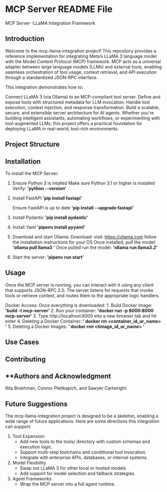 # **MCP Server README File**

MCP Server -LLaMA Integration Framework

## **Introduction**

Welcome to the mcp-llama-integration project! This repository provides a reference implementation for integrating Meta’s LLaMA 3 language model with the Model Context Protocol (MCP) framework. MCP acts as a universal adapter between large language models (LLMs) and external tools, enabling seamless orchestration of tool usage, context retrieval, and API execution through a standardized JSON-RPC interface.

This integration demonstrates how to:

Connect LLaMA 3 (via Ollama) to an MCP-compliant tool server.
Define and expose tools with structured metadata for LLM invocation.
Handle tool execution, context injection, and response transformation.
Build a scalable, secure, and extensible server architecture for AI agents.
Whether you're building intelligent assistants, automating workflows, or experimenting with tool-augmented LLMs, this project offers a practical foundation for deploying LLaMA in real-world, tool-rich environments.

## **Project Structure**


## **Installation**

To install the MCP Server:

1. Ensure Python 3 is intalled
    Make sure Python 3.1 or higher is installed
        Verify:
            **'python --version'**

2. Install FastAPI
    **'pip install fastapi'**

    Ensure FastAPI is up to date 
        **'pip install --upgrade fastapi'**

3. Install Pydantic
    **'pip install pydantic'**

4. Install Yaml
    **'pipenv install pyyaml'**

5. Download and start Ollama:
    Download:
        visit: https://ollama.com
        follow the installation instructions for your OS 
    Once installed, pull the model:
        **'ollama pull llama3 '**
    Once pulled run the model:
        **'ollama run llama3.2'**

5. Start the server: 
    **'pipenv run start'**

## **Usage**

Once the MCP server is running, you can interact with it using any client that supports JSON-RPC 2.0. The server listens for requests that invoke tools or retrieve context, and routes them to the appropriate logic handlers.

Docker Access: 
Once everything is downloaded:
    1. Build Docker Image: 
        **'build -t mcp-server'**
    2. Run your container:
        **'docker run -p 8000:8000 mcp-server'**
    3. Type http://localhost:8000 into a new browser tab and hit enter
    4. Deleting a Docker Container: 
        **' docker rm <container_id_or_name> '**
    5. Deleting a Docker Images: 
        **' docker rmi <timage_id_or_name> '**
        
## **Use Cases**

## **Contributing**

## **Authors and Acknowledgment

Rita Brokhman, Connor Pletikapich, and Sawyer Cartwright

## **Future Suggestions**

The mcp-llama-integration project is designed to be a skeleton, enabling a wide range of future applications. Here are some directions this integration can support:
1. Tool Expansion:
    - Add new tools to the tools/ directory with custom schemas and execution logic.
    - Support multi-step toolchains and conditional tool invocation.
    - Integrate with enterprise APIs, databases, or internal systems.
2.  Model Flexibility
    - Swap out LLaMA 3 for other local or hosted models
    - Add support for model selection and fallback strategies.
3. Agent Frameworks
    - Wrap the MCP server into a full agent runtime.
